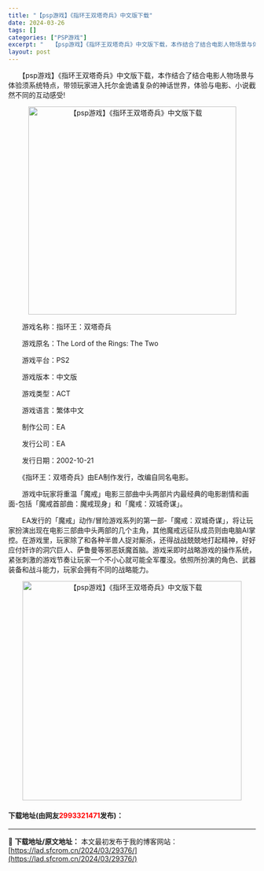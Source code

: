 ```yaml
---
title: "【psp游戏】《指环王双塔奇兵》中文版下载"
date: 2024-03-26
tags: []
categories: ["PSP游戏"]
excerpt: "　　【psp游戏】《指环王双塔奇兵》中文版下载，本作结合了结合电影人物场景与体验须系统特点，带领玩家进入托尔金诡谲复杂的神话世界，体验与电影、小说截然不同的互动感受! 　　游戏名称：指环王：双塔奇兵 　　游戏原名：The Lord of the Rings: The Two 　　游戏平台：PS2 　&hellip;"
layout: post
---
```


 <p>　　【psp游戏】《指环王双塔奇兵》中文版下载，本作结合了结合电影人物场景与体验须系统特点，带领玩家进入托尔金诡谲复杂的神话世界，体验与电影、小说截然不同的互动感受!</p> <p align="center"><img align="" border="0" src="https://lad.sfcrom.cn/wp-content/uploads/2024/03/20240325_6601f7b3dc065.png" width="423" alt="【psp游戏】《指环王双塔奇兵》中文版下载" /></p> <p>　　游戏名称：指环王：双塔奇兵</p> <p>　　游戏原名：The Lord of the Rings: The Two</p> <p>　　游戏平台：PS2</p> <p>　　游戏版本：中文版</p> <p>　　游戏类型：ACT</p> <p>　　游戏语言：繁体中文</p> <p>　　制作公司：EA</p> <p>　　发行公司：EA</p> <p>　　发行日期：2002-10-21</p> <p>　　《指环王：双塔奇兵》由EA制作发行，改编自同名电影。</p> <p>　　游戏中玩家将重温「魔戒」电影三部曲中头两部片内最经典的电影剧情和画面-包括「魔戒首部曲：魔戒现身」和「魔戒：双城奇谋」。</p> <p>　　EA发行的「魔戒」动作/冒险游戏系列的第一部-「魔戒：双城奇谋」，将让玩家扮演出现在电影三部曲中头两部的几个主角，其他魔戒远征队成员则由电脑AI掌控。在游戏里，玩家除了和各种半兽人捉对厮杀，还得战战兢兢地打起精神，好好应付奸诈的洞穴巨人、萨鲁曼等邪恶妖魔首脑。游戏采即时战略游戏的操作系统，紧张刺激的游戏节奏让玩家一个不小心就可能全军覆没。依照所扮演的角色、武器装备和战斗能力，玩家会拥有不同的战略能力。</p> <p align="center"><img align="" border="0" src="https://lad.sfcrom.cn/wp-content/uploads/2024/03/20240325_6601f7b5b6fa1.png" width="446" alt="【psp游戏】《指环王双塔奇兵》中文版下载" /></p> <p><h4>下载地址(由网友<font color="red">2993321471</font>发布)：</h4></p> 

---
📖 **下载地址/原文地址：** 本文最初发布于我的博客网站：[https://lad.sfcrom.cn/2024/03/29376/](https://lad.sfcrom.cn/2024/03/29376/)

